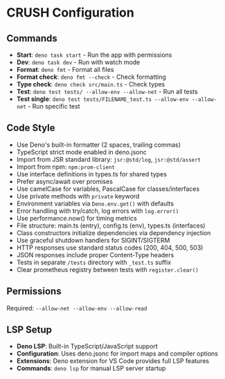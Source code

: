 # CRUSH Configuration

## Commands
- **Start**: `deno task start` - Run the app with permissions
- **Dev**: `deno task dev` - Run with watch mode  
- **Format**: `deno fmt` - Format all files
- **Format check**: `deno fmt --check` - Check formatting
- **Type check**: `deno check src/main.ts` - Check types
- **Test**: `deno test tests/ --allow-env --allow-net` - Run all tests
- **Test single**: `deno test tests/FILENAME_test.ts --allow-env --allow-net` - Run specific test

## Code Style
- Use Deno's built-in formatter (2 spaces, trailing commas)
- TypeScript strict mode enabled in deno.jsonc
- Import from JSR standard library: `jsr:@std/log`, `jsr:@std/assert`
- Import from npm: `npm:prom-client`
- Use interface definitions in types.ts for shared types
- Prefer async/await over promises
- Use camelCase for variables, PascalCase for classes/interfaces
- Use private methods with `private` keyword
- Environment variables via `Deno.env.get()` with defaults
- Error handling with try/catch, log errors with `log.error()`
- Use performance.now() for timing metrics
- File structure: main.ts (entry), config.ts (env), types.ts (interfaces)
- Class constructors initialize dependencies via dependency injection
- Use graceful shutdown handlers for SIGINT/SIGTERM
- HTTP responses use standard status codes (200, 404, 500, 503)
- JSON responses include proper Content-Type headers
- Tests in separate `/tests` directory with `_test.ts` suffix
- Clear prometheus registry between tests with `register.clear()`

## Permissions
Required: `--allow-net --allow-env --allow-read`

## LSP Setup
- **Deno LSP**: Built-in TypeScript/JavaScript support
- **Configuration**: Uses deno.jsonc for import maps and compiler options
- **Extensions**: Deno extension for VS Code provides full LSP features
- **Commands**: `deno lsp` for manual LSP server startup